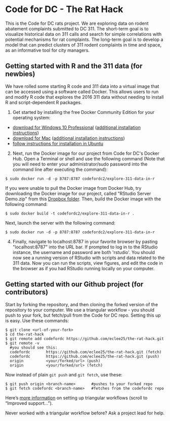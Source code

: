 # Code for DC - The Rat Hack

This is the Code for DC rats project. We are exploring data on rodent abatement complaints submitted to DC 311. The short-term goal is to visualize historical data on 311 calls and search for simple correlations with potential mechanisms for rat complaints. The long-term goal is to develop a model that can predict clusters of 311 rodent complaints in time and space, as an informative tool for city managers.

## Getting started with R and the 311 data (for newbies)
We have rolled some starting R code and 311 data into a virtual image that can be accessed using a software called Docker. This allows users to run and modify R code that explores the 2016 311 data without needing to install R and script-dependent R packages.

1. Get started by installing the free Docker Community Edition for your operating system:
* [download for Windows 10 Professional](https://docs.docker.com/docker-for-windows/) ([additional installation instructions](https://docs.docker.com/docker-for-windows/)) 
* [download for Mac](https://www.docker.com/docker-mac) ([additional installation instructions](https://docs.docker.com/docker-for-mac/))
* [follow instructions for installation in Ubuntu](https://docs.docker.com/engine/installation/linux/ubuntu/)

2. Next, run the Docker image for our project from Code for DC's Docker Hub. Open a Terminal or shell and use the following command (Note that you will need to enter your administrator/sudo password into the command line after executing the command):
```
$ sudo docker run -d -p 8787:8787 codefordc2/explore-311-data-in-r
```
If you were unable to pull the Docker image from Docker Hub, try downloading the Docker image for our project, called "RStudio Server Demo.zip" from this [Dropbox folder](https://www.dropbox.com/sh/z25tdp9w0ovb6ug/AAA0nIWUbXEzqmwHo8mRqZTRa?dl=0). Then, build the Docker image with the following command:
```
$ sudo docker build -t codefordc2/explore-311-data-in-r .
```
Next, launch the server with the following command:
```
$ sudo docker run -d -p 8787:8787 codefordc2/explore-311-data-in-r
```
4. Finally, navigate to localhost:8787 in your favorite browser by pasting "localhost:8787" into the URL bar. If prompted to log in to the RStudio instance, the username and password are both 'rstudio'. You should now see a running version of RStudio with scripts and data related to the 311 data. Now you can run the scripts, view figures, and edit the code in the browser as if you had RStudio running locally on your computer.


## Getting started with our Github project (for contributors)

Start by forking the repository, and then cloning the forked version of the repository to your computer. We use a triangular workflow - you should push to your fork, but fetch/pull from the Code for DC repo. Setting this up is easy. Use these commands:
```
$ git clone <url-of-your-fork>
$ cd the-rat-hack
$ git remote add codefordc https://github.com/eclee25/the-rat-hack.git
$ git remote -v
  #you should see this:
  codefordc       https://github.com/eclee25/the-rat-hack.git (fetch)
  codefordc       https://github.com/eclee25/the-rat-hack.git (push)
  origin          <your/forked/url> (push)
  origin          <your/forked/url> (fetch)
```
Now instead of plain `git push` and `git fetch`, use these:

```
$ git push origin <branch-name>       #pushes to your forked repo
$ git fetch codefordc <branch-name>   #fetches from the codefordc repo
```

Here’s [more information](https://github.com/blog/2042-git-2-5-including-multiple-worktrees-and-triangular-workflows#improved-support-for-triangular-workflows) on setting up triangular workflows (scroll to “Improved support…”).

Never worked with a triangular workflow before? Ask a project lead for help.

